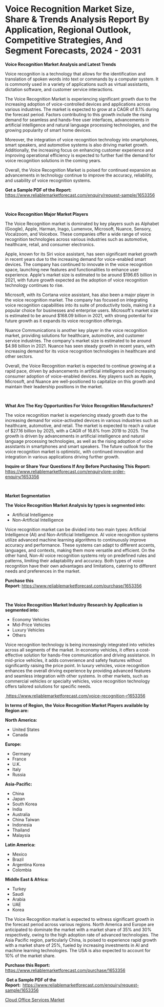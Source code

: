<p><h1>Voice Recognition Market Size, Share & Trends Analysis Report By Application, Regional Outlook, Competitive Strategies, And Segment Forecasts, 2024 - 2031</h1></p><p><strong>Voice Recognition Market Analysis and Latest Trends</strong></p>
<p><p>Voice recognition is a technology that allows for the identification and translation of spoken words into text or commands by a computer system. It is commonly used in a variety of applications such as virtual assistants, dictation software, and customer service interactions.</p><p>The Voice Recognition Market is experiencing significant growth due to the increasing adoption of voice-controlled devices and applications across various industries. The market is expected to grow at a CAGR of 8.1% during the forecast period. Factors contributing to this growth include the rising demand for seamless and hands-free user interfaces, advancements in artificial intelligence and natural language processing technologies, and the growing popularity of smart home devices.</p><p>Moreover, the integration of voice recognition technology into smartphones, smart speakers, and automotive systems is also driving market growth. Additionally, the increasing focus on enhancing customer experience and improving operational efficiency is expected to further fuel the demand for voice recognition solutions in the coming years.</p><p>Overall, the Voice Recognition Market is poised for continued expansion as advancements in technology continue to improve the accuracy, reliability, and usability of voice recognition systems.</p></p>
<p><strong>Get a Sample PDF of the Report:&nbsp;</strong> <a href="https://www.reliablemarketforecast.com/enquiry/request-sample/1653356">https://www.reliablemarketforecast.com/enquiry/request-sample/1653356</a></p>
<p>&nbsp;</p>
<p><strong>Voice Recognition Major Market Players</strong></p>
<p><p>The Voice Recognition market is dominated by key players such as Alphabet (Google), Apple, Harman, Inago, Lumenvox, Microsoft, Nuance, Sensory, Vocalzoom, and Voicebox. These companies offer a wide range of voice recognition technologies across various industries such as automotive, healthcare, retail, and consumer electronics.</p><p>Apple, known for its Siri voice assistant, has seen significant market growth in recent years due to the increasing demand for voice-enabled smart devices. The company has continued to innovate in the voice recognition space, launching new features and functionalities to enhance user experience. Apple's market size is estimated to be around $196.65 billion in 2021, with future growth expected as the adoption of voice recognition technology continues to rise.</p><p>Microsoft, with its Cortana voice assistant, has also been a major player in the voice recognition market. The company has focused on integrating voice recognition capabilities into its suite of productivity tools, making it a popular choice for businesses and enterprise users. Microsoft's market size is estimated to be around $168.09 billion in 2021, with strong potential for future growth as it expands its voice recognition offerings.</p><p>Nuance Communications is another key player in the voice recognition market, providing solutions for healthcare, automotive, and customer service industries. The company's market size is estimated to be around $4.98 billion in 2021. Nuance has seen steady growth in recent years, with increasing demand for its voice recognition technologies in healthcare and other sectors.</p><p>Overall, the Voice Recognition market is expected to continue growing at a rapid pace, driven by advancements in artificial intelligence and increasing consumer adoption of voice-enabled devices. Key players such as Apple, Microsoft, and Nuance are well-positioned to capitalize on this growth and maintain their leadership positions in the market.</p></p>
<p>&nbsp;</p>
<p><strong>What Are The Key Opportunities For Voice Recognition Manufacturers?</strong></p>
<p><p>The voice recognition market is experiencing steady growth due to the increasing demand for voice-activated devices in various industries such as healthcare, automotive, and retail. The market is expected to reach a value of $27.16 billion by 2025, with a CAGR of 16.8% from 2019 to 2025. The growth is driven by advancements in artificial intelligence and natural language processing technologies, as well as the rising adoption of voice assistants in smartphones and smart speakers. The future outlook for the voice recognition market is optimistic, with continued innovation and integration in various applications driving further growth.</p></p>
<p><strong>Inquire or Share Your Questions If Any Before Purchasing This Report:</strong> <a href="https://www.reliablemarketforecast.com/enquiry/pre-order-enquiry/1653356">https://www.reliablemarketforecast.com/enquiry/pre-order-enquiry/1653356</a></p>
<p>&nbsp;</p>
<p><strong>Market Segmentation</strong></p>
<p><strong>The Voice Recognition Market Analysis by types is segmented into:</strong></p>
<p><ul><li>Artificial Intelligence</li><li>Non-Artificial Intelligence</li></ul></p>
<p><p>Voice recognition market can be divided into two main types: Artificial Intelligence (AI) and Non-Artificial Intelligence. AI voice recognition systems utilize advanced machine learning algorithms to continuously improve accuracy and performance. These systems can adapt to different accents, languages, and contexts, making them more versatile and efficient. On the other hand, Non-AI voice recognition systems rely on predefined rules and patterns, limiting their adaptability and accuracy. Both types of voice recognition have their own advantages and limitations, catering to different needs and preferences in the market.</p></p>
<p><strong>Purchase this Report:&nbsp;</strong><a href="https://www.reliablemarketforecast.com/purchase/1653356">https://www.reliablemarketforecast.com/purchase/1653356</a></p>
<p>&nbsp;</p>
<p><strong>The Voice Recognition Market Industry Research by Application is segmented into:</strong></p>
<p><ul><li>Economy Vehicles</li><li>Mid-Price Vehicles</li><li>Luxury Vehicles</li><li>Others</li></ul></p>
<p><p>Voice recognition technology is being increasingly integrated into vehicles across all segments of the market. In economy vehicles, it offers a cost-effective solution for hands-free communication and driving assistance. In mid-price vehicles, it adds convenience and safety features without significantly raising the price point. In luxury vehicles, voice recognition enhances the overall driving experience by providing advanced features and seamless integration with other systems. In other markets, such as commercial vehicles or specialty vehicles, voice recognition technology offers tailored solutions for specific needs.</p></p>
<p><a href="https://www.reliablemarketforecast.com/voice-recognition-r1653356">&nbsp;https://www.reliablemarketforecast.com/voice-recognition-r1653356</a></p>
<p><strong>In terms of Region, the Voice Recognition Market Players available by Region are:</strong></p>
<p>
    <p> <strong> North America: </strong>
        <ul>
            <li>United States</li>
            <li>Canada</li>
        </ul>
        </p> 
    <p> <strong> Europe: </strong>
        <ul>
            <li>Germany</li>
            <li>France</li>
            <li>U.K.</li>
            <li>Italy</li>
            <li>Russia</li>
        </ul>
        </p> 
    <p> <strong> Asia-Pacific: </strong>
        <ul>
            <li>China</li>
            <li>Japan</li>
            <li>South Korea</li>
            <li>India</li>
            <li>Australia</li>
            <li>China Taiwan</li>
            <li>Indonesia</li>
            <li>Thailand</li>
            <li>Malaysia</li>
        </ul>
        </p> 
    <p> <strong> Latin America: </strong>
        <ul>
            <li>Mexico</li>
            <li>Brazil</li>
            <li>Argentina Korea</li>
            <li>Colombia</li>
        </ul>
        </p> 
    <p> <strong> Middle East & Africa: </strong>
        <ul>
            <li>Turkey</li>
            <li>Saudi</li>
            <li>Arabia</li>
            <li>UAE</li>
            <li>Korea</li>
        </ul>
    </p>
    </p>
<p><p>The Voice Recognition market is expected to witness significant growth in the forecast period across various regions. North America and Europe are anticipated to dominate the market with a market share of 35% and 30% respectively, owing to the high adoption rate of advanced technologies. The Asia Pacific region, particularly China, is poised to experience rapid growth with a market share of 25%, fueled by increasing investments in AI and machine learning technologies. The USA is also expected to account for 10% of the market share.</p></p>
<p><strong>Purchase this Report: </strong><a href="https://www.reliablemarketforecast.com/purchase/1653356">https://www.reliablemarketforecast.com/purchase/1653356</a></p>
<p>&nbsp;<strong>Get a Sample PDF of the Report:&nbsp;&nbsp;</strong><a href="https://www.reliablemarketforecast.com/enquiry/request-sample/1653356">https://www.reliablemarketforecast.com/enquiry/request-sample/1653356</a></p>
<p><strong></strong></p>
<p><p><a href="https://github.com/marthawweekle/Market-Research-Report-List-2/blob/main/cloud-office-services-market.md">Cloud Office Services Market</a></p></p>